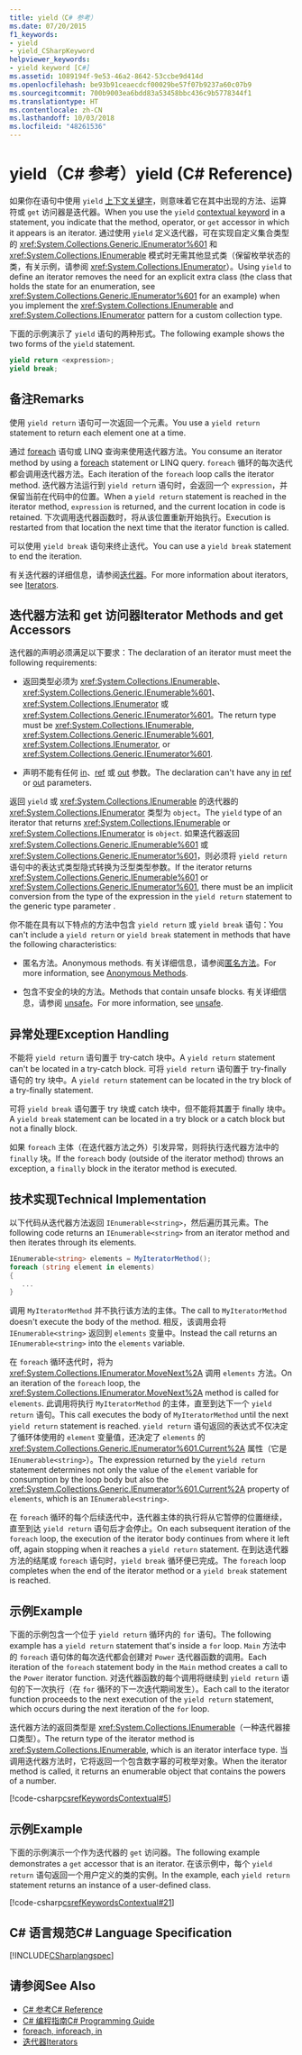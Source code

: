 ```yaml
---
title: yield（C# 参考）
ms.date: 07/20/2015
f1_keywords:
- yield
- yield_CSharpKeyword
helpviewer_keywords:
- yield keyword [C#]
ms.assetid: 1089194f-9e53-46a2-8642-53ccbe9d414d
ms.openlocfilehash: be93b91ceaecdcf00029be57f07b9237a60c07b9
ms.sourcegitcommit: 700b9003ea6bdd83a53458bbc436c9b5778344f1
ms.translationtype: HT
ms.contentlocale: zh-CN
ms.lasthandoff: 10/03/2018
ms.locfileid: "48261536"
---
```

# <a name="yield-c-reference"></a><span data-ttu-id="8d6b5-102">yield（C# 参考）</span><span class="sxs-lookup"><span data-stu-id="8d6b5-102">yield (C# Reference)</span></span>
<span data-ttu-id="8d6b5-103">如果你在语句中使用 `yield` [上下文关键字](../../../csharp/language-reference/keywords/index.md#contextual-keywords)，则意味着它在其中出现的方法、运算符或 `get` 访问器是迭代器。</span><span class="sxs-lookup"><span data-stu-id="8d6b5-103">When you use the `yield` [contextual keyword](../../../csharp/language-reference/keywords/index.md#contextual-keywords) in a statement, you indicate that the method, operator, or `get` accessor in which it appears is an iterator.</span></span> <span data-ttu-id="8d6b5-104">通过使用 `yield` 定义迭代器，可在实现自定义集合类型的 <xref:System.Collections.Generic.IEnumerator%601> 和 <xref:System.Collections.IEnumerable> 模式时无需其他显式类（保留枚举状态的类，有关示例，请参阅 <xref:System.Collections.IEnumerator>）。</span><span class="sxs-lookup"><span data-stu-id="8d6b5-104">Using `yield` to define an iterator removes the need for an explicit extra class (the class that holds the state for an enumeration, see <xref:System.Collections.Generic.IEnumerator%601> for an example) when you implement the <xref:System.Collections.IEnumerable> and <xref:System.Collections.IEnumerator> pattern for a custom collection type.</span></span>  
  
 <span data-ttu-id="8d6b5-105">下面的示例演示了 `yield` 语句的两种形式。</span><span class="sxs-lookup"><span data-stu-id="8d6b5-105">The following example shows the two forms of the `yield` statement.</span></span>  
  
```csharp  
yield return <expression>;  
yield break;  
```  
  
## <a name="remarks"></a><span data-ttu-id="8d6b5-106">备注</span><span class="sxs-lookup"><span data-stu-id="8d6b5-106">Remarks</span></span>  
 <span data-ttu-id="8d6b5-107">使用 `yield return` 语句可一次返回一个元素。</span><span class="sxs-lookup"><span data-stu-id="8d6b5-107">You use a `yield return` statement to return each element one at a time.</span></span>  
  
 <span data-ttu-id="8d6b5-108">通过 [foreach](../../../csharp/language-reference/keywords/foreach-in.md) 语句或 LINQ 查询来使用迭代器方法。</span><span class="sxs-lookup"><span data-stu-id="8d6b5-108">You consume an iterator method by using a [foreach](../../../csharp/language-reference/keywords/foreach-in.md) statement or LINQ query.</span></span> <span data-ttu-id="8d6b5-109">`foreach` 循环的每次迭代都会调用迭代器方法。</span><span class="sxs-lookup"><span data-stu-id="8d6b5-109">Each iteration of the `foreach` loop calls the iterator method.</span></span> <span data-ttu-id="8d6b5-110">迭代器方法运行到 `yield return` 语句时，会返回一个 `expression`，并保留当前在代码中的位置。</span><span class="sxs-lookup"><span data-stu-id="8d6b5-110">When a `yield return` statement is reached in the iterator method, `expression` is returned, and the current location in code is retained.</span></span> <span data-ttu-id="8d6b5-111">下次调用迭代器函数时，将从该位置重新开始执行。</span><span class="sxs-lookup"><span data-stu-id="8d6b5-111">Execution is restarted from that location the next time that the iterator function is called.</span></span>  
  
 <span data-ttu-id="8d6b5-112">可以使用 `yield break` 语句来终止迭代。</span><span class="sxs-lookup"><span data-stu-id="8d6b5-112">You can use a `yield break` statement to end the iteration.</span></span>  
  
 <span data-ttu-id="8d6b5-113">有关迭代器的详细信息，请参阅[迭代器](../../iterators.md)。</span><span class="sxs-lookup"><span data-stu-id="8d6b5-113">For more information about iterators, see [Iterators](../../iterators.md).</span></span>  
  
## <a name="iterator-methods-and-get-accessors"></a><span data-ttu-id="8d6b5-114">迭代器方法和 get 访问器</span><span class="sxs-lookup"><span data-stu-id="8d6b5-114">Iterator Methods and get Accessors</span></span>  
 <span data-ttu-id="8d6b5-115">迭代器的声明必须满足以下要求：</span><span class="sxs-lookup"><span data-stu-id="8d6b5-115">The declaration of an iterator must meet the following requirements:</span></span>  
  
-   <span data-ttu-id="8d6b5-116">返回类型必须为 <xref:System.Collections.IEnumerable>、<xref:System.Collections.Generic.IEnumerable%601>、<xref:System.Collections.IEnumerator> 或 <xref:System.Collections.Generic.IEnumerator%601>。</span><span class="sxs-lookup"><span data-stu-id="8d6b5-116">The return type must be <xref:System.Collections.IEnumerable>, <xref:System.Collections.Generic.IEnumerable%601>, <xref:System.Collections.IEnumerator>, or <xref:System.Collections.Generic.IEnumerator%601>.</span></span>  
  
-   <span data-ttu-id="8d6b5-117">声明不能有任何 [in](../../../csharp/language-reference/keywords/in-parameter-modifier.md)、[ref](../../../csharp/language-reference/keywords/ref.md) 或 [out](../../../csharp/language-reference/keywords/out-parameter-modifier.md) 参数。</span><span class="sxs-lookup"><span data-stu-id="8d6b5-117">The declaration can't have any [in](../../../csharp/language-reference/keywords/in-parameter-modifier.md) [ref](../../../csharp/language-reference/keywords/ref.md) or [out](../../../csharp/language-reference/keywords/out-parameter-modifier.md) parameters.</span></span>  
  
 <span data-ttu-id="8d6b5-118">返回 `yield` 或 <xref:System.Collections.IEnumerable> 的迭代器的 <xref:System.Collections.IEnumerator> 类型为 `object`。</span><span class="sxs-lookup"><span data-stu-id="8d6b5-118">The `yield` type of an iterator that returns <xref:System.Collections.IEnumerable> or <xref:System.Collections.IEnumerator> is `object`.</span></span>  <span data-ttu-id="8d6b5-119">如果迭代器返回 <xref:System.Collections.Generic.IEnumerable%601> 或 <xref:System.Collections.Generic.IEnumerator%601>，则必须将 `yield return` 语句中的表达式类型隐式转换为泛型类型参数。</span><span class="sxs-lookup"><span data-stu-id="8d6b5-119">If the iterator returns <xref:System.Collections.Generic.IEnumerable%601> or <xref:System.Collections.Generic.IEnumerator%601>, there must be an implicit conversion from the type of the expression in the `yield return` statement to the generic type parameter .</span></span>  
  
 <span data-ttu-id="8d6b5-120">你不能在具有以下特点的方法中包含 `yield return` 或 `yield break` 语句：</span><span class="sxs-lookup"><span data-stu-id="8d6b5-120">You can't include a `yield return` or `yield break` statement in methods that have the following characteristics:</span></span>  
  
-   <span data-ttu-id="8d6b5-121">匿名方法。</span><span class="sxs-lookup"><span data-stu-id="8d6b5-121">Anonymous methods.</span></span> <span data-ttu-id="8d6b5-122">有关详细信息，请参阅[匿名方法](../../../csharp/programming-guide/statements-expressions-operators/anonymous-methods.md)。</span><span class="sxs-lookup"><span data-stu-id="8d6b5-122">For more information, see [Anonymous Methods](../../../csharp/programming-guide/statements-expressions-operators/anonymous-methods.md).</span></span>  
  
-   <span data-ttu-id="8d6b5-123">包含不安全的块的方法。</span><span class="sxs-lookup"><span data-stu-id="8d6b5-123">Methods that contain unsafe blocks.</span></span> <span data-ttu-id="8d6b5-124">有关详细信息，请参阅 [unsafe](../../../csharp/language-reference/keywords/unsafe.md)。</span><span class="sxs-lookup"><span data-stu-id="8d6b5-124">For more information, see [unsafe](../../../csharp/language-reference/keywords/unsafe.md).</span></span>  
  
## <a name="exception-handling"></a><span data-ttu-id="8d6b5-125">异常处理</span><span class="sxs-lookup"><span data-stu-id="8d6b5-125">Exception Handling</span></span>  
 <span data-ttu-id="8d6b5-126">不能将 `yield return` 语句置于 try-catch 块中。</span><span class="sxs-lookup"><span data-stu-id="8d6b5-126">A `yield return` statement can't be located in a try-catch block.</span></span> <span data-ttu-id="8d6b5-127">可将 `yield return` 语句置于 try-finally 语句的 try 块中。</span><span class="sxs-lookup"><span data-stu-id="8d6b5-127">A `yield return` statement can be located in the try block of a try-finally statement.</span></span>  
  
 <span data-ttu-id="8d6b5-128">可将 `yield break` 语句置于 try 块或 catch 块中，但不能将其置于 finally 块中。</span><span class="sxs-lookup"><span data-stu-id="8d6b5-128">A `yield break` statement can be located in a try block or a catch block but not a finally block.</span></span>  
  
 <span data-ttu-id="8d6b5-129">如果 `foreach` 主体（在迭代器方法之外）引发异常，则将执行迭代器方法中的 `finally` 块。</span><span class="sxs-lookup"><span data-stu-id="8d6b5-129">If the `foreach` body (outside of the iterator method) throws an exception, a `finally` block in the iterator method is executed.</span></span>  
  
## <a name="technical-implementation"></a><span data-ttu-id="8d6b5-130">技术实现</span><span class="sxs-lookup"><span data-stu-id="8d6b5-130">Technical Implementation</span></span>  
 <span data-ttu-id="8d6b5-131">以下代码从迭代器方法返回 `IEnumerable<string>`，然后遍历其元素。</span><span class="sxs-lookup"><span data-stu-id="8d6b5-131">The following code returns an `IEnumerable<string>` from an iterator method and then iterates through its elements.</span></span>  
  
```csharp  
IEnumerable<string> elements = MyIteratorMethod();  
foreach (string element in elements)  
{  
   ...  
}  
```  
  
 <span data-ttu-id="8d6b5-132">调用 `MyIteratorMethod` 并不执行该方法的主体。</span><span class="sxs-lookup"><span data-stu-id="8d6b5-132">The call to `MyIteratorMethod` doesn't execute the body of the method.</span></span> <span data-ttu-id="8d6b5-133">相反，该调用会将 `IEnumerable<string>` 返回到 `elements` 变量中。</span><span class="sxs-lookup"><span data-stu-id="8d6b5-133">Instead the call returns an `IEnumerable<string>` into the `elements` variable.</span></span>  
  
 <span data-ttu-id="8d6b5-134">在 `foreach` 循环迭代时，将为 <xref:System.Collections.IEnumerator.MoveNext%2A> 调用 `elements` 方法。</span><span class="sxs-lookup"><span data-stu-id="8d6b5-134">On an iteration of the `foreach` loop, the <xref:System.Collections.IEnumerator.MoveNext%2A> method is called for `elements`.</span></span> <span data-ttu-id="8d6b5-135">此调用将执行 `MyIteratorMethod` 的主体，直至到达下一个 `yield return` 语句。</span><span class="sxs-lookup"><span data-stu-id="8d6b5-135">This call executes the body of `MyIteratorMethod` until the next `yield return` statement is reached.</span></span> <span data-ttu-id="8d6b5-136">`yield return` 语句返回的表达式不仅决定了循环体使用的 `element` 变量值，还决定了 `elements` 的 <xref:System.Collections.Generic.IEnumerator%601.Current%2A> 属性（它是 `IEnumerable<string>`）。</span><span class="sxs-lookup"><span data-stu-id="8d6b5-136">The expression returned by the `yield return` statement determines not only the value of the `element` variable for consumption by the loop body but also the <xref:System.Collections.Generic.IEnumerator%601.Current%2A> property of `elements`, which is an `IEnumerable<string>`.</span></span>  
  
 <span data-ttu-id="8d6b5-137">在 `foreach` 循环的每个后续迭代中，迭代器主体的执行将从它暂停的位置继续，直至到达 `yield return` 语句后才会停止。</span><span class="sxs-lookup"><span data-stu-id="8d6b5-137">On each subsequent iteration of the `foreach` loop, the execution of the iterator body continues from where it left off, again stopping when it reaches a `yield return` statement.</span></span> <span data-ttu-id="8d6b5-138">在到达迭代器方法的结尾或 `foreach` 语句时，`yield break` 循环便已完成。</span><span class="sxs-lookup"><span data-stu-id="8d6b5-138">The `foreach` loop completes when the end of the iterator method or a `yield break` statement is reached.</span></span>  
  
## <a name="example"></a><span data-ttu-id="8d6b5-139">示例</span><span class="sxs-lookup"><span data-stu-id="8d6b5-139">Example</span></span>  
 <span data-ttu-id="8d6b5-140">下面的示例包含一个位于 `yield return` 循环内的 `for` 语句。</span><span class="sxs-lookup"><span data-stu-id="8d6b5-140">The following example has a `yield return` statement that's inside a `for` loop.</span></span> <span data-ttu-id="8d6b5-141">`Main` 方法中的 `foreach` 语句体的每次迭代都会创建对 `Power` 迭代器函数的调用。</span><span class="sxs-lookup"><span data-stu-id="8d6b5-141">Each iteration of the `foreach` statement body in the `Main` method creates a call to the `Power` iterator function.</span></span> <span data-ttu-id="8d6b5-142">对迭代器函数的每个调用将继续到 `yield return` 语句的下一次执行（在 `for` 循环的下一次迭代期间发生）。</span><span class="sxs-lookup"><span data-stu-id="8d6b5-142">Each call to the iterator function proceeds to the next execution of the `yield return` statement, which occurs during the next iteration of the `for` loop.</span></span>  
  
 <span data-ttu-id="8d6b5-143">迭代器方法的返回类型是 <xref:System.Collections.IEnumerable>（一种迭代器接口类型）。</span><span class="sxs-lookup"><span data-stu-id="8d6b5-143">The return type of the iterator method is <xref:System.Collections.IEnumerable>, which is an iterator interface type.</span></span> <span data-ttu-id="8d6b5-144">当调用迭代器方法时，它将返回一个包含数字幂的可枚举对象。</span><span class="sxs-lookup"><span data-stu-id="8d6b5-144">When the iterator method is called, it returns an enumerable object that contains the powers of a number.</span></span>  
  
 [!code-csharp[csrefKeywordsContextual#5](../../../csharp/language-reference/keywords/codesnippet/CSharp/yield_1.cs)]  
  
## <a name="example"></a><span data-ttu-id="8d6b5-145">示例</span><span class="sxs-lookup"><span data-stu-id="8d6b5-145">Example</span></span>  
 <span data-ttu-id="8d6b5-146">下面的示例演示一个作为迭代器的 `get` 访问器。</span><span class="sxs-lookup"><span data-stu-id="8d6b5-146">The following example demonstrates a `get` accessor that is an iterator.</span></span> <span data-ttu-id="8d6b5-147">在该示例中，每个 `yield return` 语句返回一个用户定义的类的实例。</span><span class="sxs-lookup"><span data-stu-id="8d6b5-147">In the example, each `yield return` statement returns an instance of a user-defined class.</span></span>  
  
 [!code-csharp[csrefKeywordsContextual#21](../../../csharp/language-reference/keywords/codesnippet/CSharp/yield_2.cs)]  
  
## <a name="c-language-specification"></a><span data-ttu-id="8d6b5-148">C# 语言规范</span><span class="sxs-lookup"><span data-stu-id="8d6b5-148">C# Language Specification</span></span>  
 [!INCLUDE[CSharplangspec](~/includes/csharplangspec-md.md)]  
  
## <a name="see-also"></a><span data-ttu-id="8d6b5-149">请参阅</span><span class="sxs-lookup"><span data-stu-id="8d6b5-149">See Also</span></span>

- [<span data-ttu-id="8d6b5-150">C# 参考</span><span class="sxs-lookup"><span data-stu-id="8d6b5-150">C# Reference</span></span>](../../../csharp/language-reference/index.md)  
- [<span data-ttu-id="8d6b5-151">C# 编程指南</span><span class="sxs-lookup"><span data-stu-id="8d6b5-151">C# Programming Guide</span></span>](../../../csharp/programming-guide/index.md)  
- [<span data-ttu-id="8d6b5-152">foreach, in</span><span class="sxs-lookup"><span data-stu-id="8d6b5-152">foreach, in</span></span>](../../../csharp/language-reference/keywords/foreach-in.md)  
- [<span data-ttu-id="8d6b5-153">迭代器</span><span class="sxs-lookup"><span data-stu-id="8d6b5-153">Iterators</span></span>](../../iterators.md)
